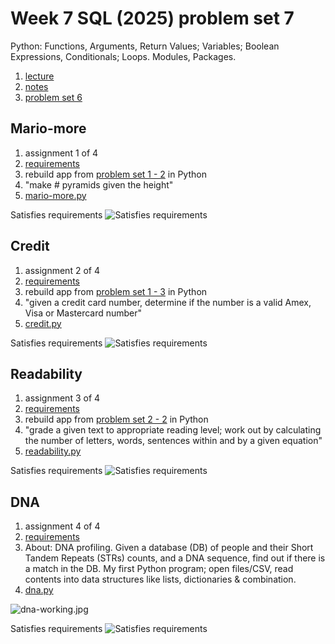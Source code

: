 # Week 7 SQL (2025) problem set 7

Python: Functions, Arguments, Return Values; Variables; Boolean Expressions, Conditionals; Loops. Modules, Packages.

1. [lecture](https://cs50.harvard.edu/x/2025/weeks/6/)
2. [notes](https://cs50.harvard.edu/x/2025/notes/6/)
3. [problem set 6](https://cs50.harvard.edu/x/2025/psets/6/)

## Mario-more

1. assignment 1 of 4
2. [requirements](https://cs50.harvard.edu/x/2025/psets/6/mario/more/)
3. rebuild app from [problem set 1 - 2](https://github.com/bot19/CS50x-harvardx-CS-intro/tree/main/Week%201%20-%20C#mario) in Python
4. "make # pyramids given the height"
5. [mario-more.py](./mario-more.py)

Satisfies requirements
![Satisfies requirements](./mario-more-check-passed.jpg)

## Credit

1. assignment 2 of 4
2. [requirements](https://cs50.harvard.edu/x/2025/psets/6/credit/)
3. rebuild app from [problem set 1 - 3](https://github.com/bot19/CS50x-harvardx-CS-intro/tree/main/Week%201%20-%20C#credit) in Python
4. "given a credit card number, determine if the number is a valid Amex, Visa or Mastercard number"
5. [credit.py](./credit.py)

Satisfies requirements
![Satisfies requirements](./credit-check-passed.jpg)

## Readability

1. assignment 3 of 4
2. [requirements](https://cs50.harvard.edu/x/2025/psets/6/readability/)
3. rebuild app from [problem set 2 - 2](https://github.com/bot19/CS50x-harvardx-CS-intro/tree/main/Week%202%20-%20Arrays#readability) in Python
4. "grade a given text to appropriate reading level; work out by calculating the number of letters, words, sentences within and by a given equation"
5. [readability.py](./readability.py)

Satisfies requirements
![Satisfies requirements](./readablity-check-passed.jpg)

## DNA

1. assignment 4 of 4
2. [requirements](https://cs50.harvard.edu/x/2025/psets/6/dna/)
3. About: DNA profiling. Given a database (DB) of people and their Short Tandem Repeats (STRs) counts, and a DNA sequence, find out if there is a match in the DB. My first Python program; open files/CSV, read contents into data structures like lists, dictionaries & combination.
4. [dna.py](./dna.py)

![dna-working.jpg](./dna-working.jpg)

Satisfies requirements
![Satisfies requirements](./dna-check-passed.jpg)
